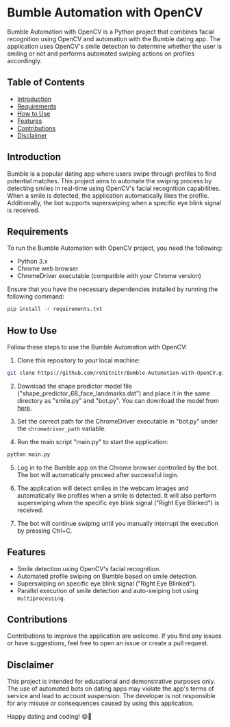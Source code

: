 # Bumble Automation with OpenCV

Bumble Automation with OpenCV is a Python project that combines facial recognition using OpenCV and automation with the Bumble dating app. The application uses OpenCV's smile detection to determine whether the user is smiling or not and performs automated swiping actions on profiles accordingly.

## Table of Contents

- [Introduction](#introduction)
- [Requirements](#requirements)
- [How to Use](#how-to-use)
- [Features](#features)
- [Contributions](#contributions)
- [Disclaimer](#disclaimer)

## Introduction

Bumble is a popular dating app where users swipe through profiles to find potential matches. This project aims to automate the swiping process by detecting smiles in real-time using OpenCV's facial recognition capabilities. When a smile is detected, the application automatically likes the profile. Additionally, the bot supports superswiping when a specific eye blink signal is received.

## Requirements

To run the Bumble Automation with OpenCV project, you need the following:

- Python 3.x
- Chrome web browser
- ChromeDriver executable (compatible with your Chrome version)

Ensure that you have the necessary dependencies installed by running the following command:

```bash
pip install -r requirements.txt
```

## How to Use

Follow these steps to use the Bumble Automation with OpenCV:

1. Clone this repository to your local machine:

```bash
git clone https://github.com/rohitnitr/Bumble-Automation-with-OpenCV.git
```

2. Download the shape predictor model file ("shape_predictor_68_face_landmarks.dat") and place it in the same directory as "smile.py" and "bot.py". You can download the model from [here](https://github.com/italojs/facial-landmarks-recognition/blob/master/shape_predictor_68_face_landmarks.dat).

3. Set the correct path for the ChromeDriver executable in "bot.py" under the `chromedriver_path` variable.

4. Run the main script "main.py" to start the application:

```bash
python main.py
```

5. Log in to the Bumble app on the Chrome browser controlled by the bot. The bot will automatically proceed after successful login.

6. The application will detect smiles in the webcam images and automatically like profiles when a smile is detected. It will also perform superswiping when the specific eye blink signal ("Right Eye Blinked") is received.

7. The bot will continue swiping until you manually interrupt the execution by pressing Ctrl+C.

## Features

- Smile detection using OpenCV's facial recognition.
- Automated profile swiping on Bumble based on smile detection.
- Superswiping on specific eye blink signal ("Right Eye Blinked").
- Parallel execution of smile detection and auto-swiping bot using `multiprocessing`.

## Contributions

Contributions to improve the application are welcome. If you find any issues or have suggestions, feel free to open an issue or create a pull request.

## Disclaimer

This project is intended for educational and demonstrative purposes only. The use of automated bots on dating apps may violate the app's terms of service and lead to account suspension. The developer is not responsible for any misuse or consequences caused by using this application.

Happy dating and coding! 😄🤖